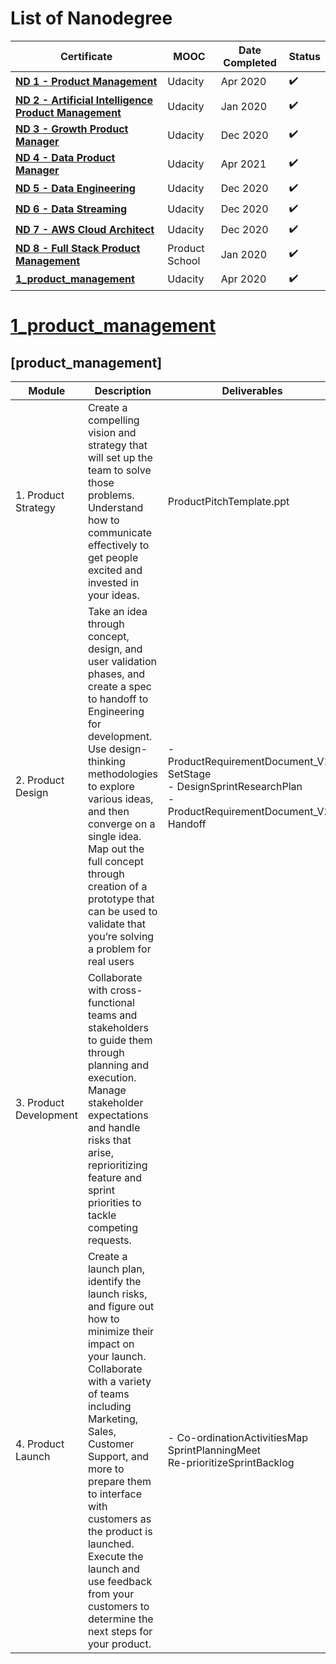 # List of Nanodegree


Certificate | MOOC | Date Completed | Status |
------------ | ------------- | -------------------- | -------------------- |
**[ND 1 - Product Management](1_product_management)**  | Udacity | Apr 2020 | :heavy_check_mark:
**[ND 2 - Artificial Intelligence Product Management](2_Artificial_Intelligence_Product_Management)**  | Udacity | Jan 2020 | :heavy_check_mark:
**[ND 3 - Growth Product Manager](3_Growth_Product_Manager)** | Udacity | Dec 2020| :heavy_check_mark:
**[ND 4 - Data Product Manager](4_Data_Product_Manager)**| Udacity | Apr 2021 | :heavy_check_mark:
**[ND 5 - Data Engineering](5_Data_Engineering)**| Udacity | Dec 2020 | :heavy_check_mark:
**[ND 6 - Data Streaming](6_Data_Streaming)**| Udacity | Dec 2020 | :heavy_check_mark:
**[ND 7 - AWS Cloud Architect](7_AWS_Cloud_Architect)**| Udacity | Dec 2020 | :heavy_check_mark:
**[ND 8 - Full Stack Product Management](8_Full_Stack_Product_Management)**| Product School | Jan 2020 | :heavy_check_mark:
**[1_product_management](#product_management)**  | Udacity | Apr 2020 | :heavy_check_mark:


# [1_product_management](#product_management)

## [product_management] 
Module | Description | Deliverables |
------------ | ------------- | -------------------- |
1. Product Strategy | Create a compelling vision and strategy that will set up the team to solve those problems. Understand how to communicate effectively to get people excited and invested in your ideas. | ProductPitchTemplate.ppt |
2. Product Design | Take an idea through concept, design, and user validation phases, and create a spec to handoff to Engineering for development. Use design-thinking methodologies to explore various ideas, and then converge on a single idea. Map out the full concept through creation of a prototype that can be used to validate that you’re solving a problem for real users | - ProductRequirementDocument_V1-SetStage <br> - DesignSprintResearchPlan <br> - ProductRequirementDocument_V2-Handoff |
3. Product Development | Collaborate with cross-functional teams and stakeholders to guide them through planning and execution. Manage stakeholder expectations and handle risks that arise, reprioritizing feature and sprint priorities to tackle competing requests.
4. Product Launch | Create a launch plan, identify the launch risks, and figure out how to minimize their impact on your launch. Collaborate with a variety of teams including Marketing, Sales, Customer Support, and more to prepare them to interface with customers as the product is launched. Execute the launch and use feedback from your customers to determine the next steps for your product. | - Co-ordinationActivitiesMap <br> SprintPlanningMeet <br> Re-prioritizeSprintBacklog |
